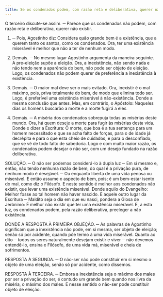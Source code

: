 ```yaml
---
title: Se os condenados podem, com razão reta e deliberativa, querer não existir
---
```


O terceiro discute-se assim. ─ Parece que os condenados não podem, com razão reta e deliberativa, querer não existir.  

1. ─ Pois, Agostinho diz: Considera quão grande bem é a existência, que a querem tanto os santos, como os condenados. Ora, ter uma existência miserável é melhor que não a ter de nenhum modo.  

2. Demais. ─ No mesmo lugar Agostinho argumenta da maneira seguinte. A pre-eleição supõe a eleição. Ora, a inexistência, não sendo nada e não tendo nem a aparência do bem, não pode ser objeto de eleição. Logo, os condenados não podem querer de preferência a inexistência à existência.  

3. Demais. ─ O maior mal deve ser o mais evitado. Ora, inexistir é o mal máximo, pois, priva totalmente do bem, de modo que elimina todo ser. Logo, é preferível uma existência miserável à não-existência. Donde a mesma conclusão que antes.  Mas, em contrário, o Apóstolo: Naqueles dias os homens buscarão a morte e a morte fugirá a eles.  

2. Demais. ─ A miséria dos condenados sobrepuja todas as misérias deste mundo. Ora, há quem deseje a morte para fugir às misérias desta vida. Donde o dizer a Escritura: Ó morte, que boa é a tua sentença para um homem necessitado e que se acha falto de forças, para o de idade já decrépita e para o que esta cheio de cuidados, e para o desconfiado, que se vê de todo falto de sabedoria. Logo e com muito maior razão, os condenados podem desejar o não ser, com um desejo fundado na razão deliberativa.  

SOLUÇÃO. ─ O não ser podemos considerá-lo à dupla luz ─ Em si mesmo e, então, não tendo nenhuma razão de bem, do qual é a privação pura, de nenhum modo é desejável. ─ Ou enquanto liberta de uma vida penosa ou miserável. E então assume o aspecto de bem, pois; é um bem-estar isento do mal, como diz o Filósofo. E neste sentido é melhor aos condenados não existir, que levar uma existência miserável. Donde aquilo do Evangelho: Melhor fosse ao tal homem não haver nascido. E aquele outro lugar da Escritura ─ Maldito seja o dia em que eu nasci, pondera a Glosa de Jerônimo: É melhor não existir que ter uma existência miserável. E, a esta luz, os condenados podem, pela razão deliberativa, preeleger a não existência.  

DONDE A RESPOSTA À PRIMEIRA OBJEÇÃO. ─ As palavras de Agostinho significam que a inexistência não pode, em si mesma, ser objeto de eleição; senão só por acidente, quando põe termo à uma vida miserável. Quanto ao dito ─ todos os seres naturalmente desejam existir e viver ─ não devemos entendê-lo, ensina o Filósofo, de uma vida má, miserável e cheia de sofrimentos.  

RESPOSTA À SEGUNDA. ─ O não-ser não pode constituir em si mesmo o objeto de uma eleição, senão só por acidente, como dissemos.  

RESPOSTA À TERCEIRA. ─ Embora a inexistência seja o máximo dos males por ser a privação do ser, é contudo um grande bem quando nos livra da miséria, o máximo dos males. E nesse sentido o não-ser pode constituir objeto de eleição.